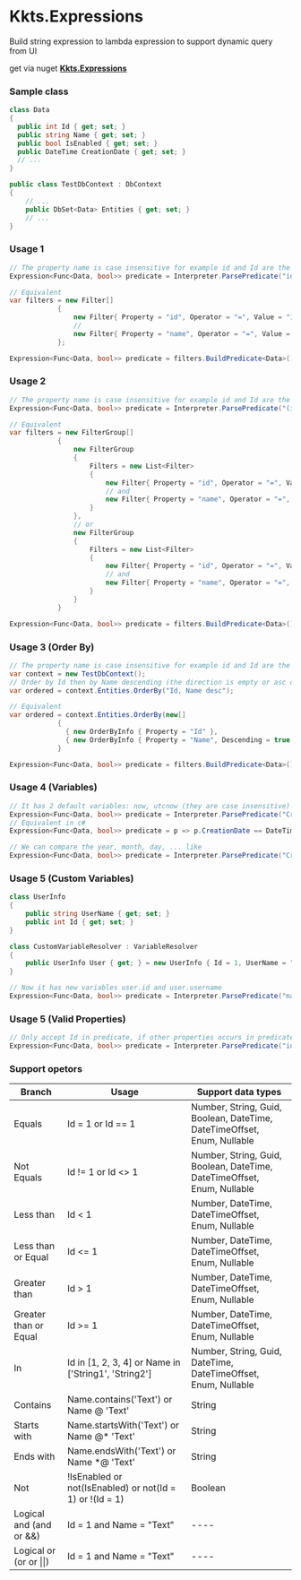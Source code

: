 # Kkts.Expressions
Build string expression to lambda expression to support dynamic query from UI

get via nuget **[Kkts.Expressions](https://www.nuget.org/packages/Kkts.Expressions)** 
### Sample class
``` csharp
class Data
{
  public int Id { get; set; }
  public string Name { get; set; }
  public bool IsEnabled { get; set; }
  public DateTime CreationDate { get; set; }
  // ...
}

public class TestDbContext : DbContext
{
    // ...
    public DbSet<Data> Entities { get; set; }
    // ...
}
```
### Usage 1
``` csharp
// The property name is case insensitive for example id and Id are the same
Expression<Func<Data, bool>> predicate = Interpreter.ParsePredicate("id = 1 and name='Test'"); 

// Equivalent
var filters = new Filter[]
            {
                new Filter{ Property = "id", Operator = "=", Value = "1" },
                // 
                new Filter{ Property = "name", Operator = "=", Value = "Test" }
            };

Expression<Func<Data, bool>> predicate = filters.BuildPredicate<Data>();
```
### Usage 2
``` csharp
// The property name is case insensitive for example id and Id are the same
Expression<Func<Data, bool>> predicate = Interpreter.ParsePredicate("(id = 1 and name='Test1') or (id = 2 and name='Test2')"); 

// Equivalent
var filters = new FilterGroup[]
            {
                new FilterGroup
                {
                    Filters = new List<Filter>
                    {
                        new Filter{ Property = "id", Operator = "=", Value = "1" },
                        // and
                        new Filter{ Property = "name", Operator = "=", Value = "Test1" }
                    }
                },
                // or 
                new FilterGroup
                {
                    Filters = new List<Filter>
                    {
                        new Filter{ Property = "id", Operator = "=", Value = "1" },
                        // and
                        new Filter{ Property = "name", Operator = "=", Value = "Test2" }
                    }
                }
            }

Expression<Func<Data, bool>> predicate = filters.BuildPredicate<Data>();
```

### Usage 3 (Order By)
``` csharp
// The property name is case insensitive for example id and Id are the same
var context = new TestDbContext();
// Order by Id then by Name descending (the direction is empty or asc or desc, the empty is the same asc)
var ordered = context.Entities.OrderBy("Id, Name desc"); 

// Equivalent
var ordered = context.Entities.OrderBy(new[] 
            {
              { new OrderByInfo { Property = "Id" },
              { new OrderByInfo { Property = "Name", Descending = true }
            }

Expression<Func<Data, bool>> predicate = filters.BuildPredicate<Data>();
```
### Usage 4 (Variables)
``` csharp
// It has 2 default variables: now, utcnow (they are case insensitive)
Expression<Func<Data, bool>> predicate = Interpreter.ParsePredicate("CreationDate = now or CreationDate = utcnow"); 
// Equivalent in c#
Expression<Func<Data, bool>> predicate = p => p.CreationDate == DateTime.Now || p.CreationDate == DateTime.UtcNow;

// We can compare the year, month, day, ... like 
Expression<Func<Data, bool>> predicate = Interpreter.ParsePredicate("CreationDate.year = now.year")
```
### Usage 5 (Custom Variables)
``` csharp
class UserInfo
{
    public string UserName { get; set; }
    public int Id { get; set; }
}

class CustomVariableResolver : VariableResolver
{
    public UserInfo User { get; } = new UserInfo { Id = 1, UserName = "linhle" };
}

// Now it has new variables user.id and user.username
Expression<Func<Data, bool>> predicate = Interpreter.ParsePredicate("name = user.username and id = user.id", variableResolver: new CustomVariableResolver()); 
```
### Usage 5 (Valid Properties)
``` csharp
// Only accept Id in predicate, if other properties occurs in predicate, an exception will be thrown
Expression<Func<Data, bool>> predicate = Interpreter.ParsePredicate("id = 1 and name='Test'", validProperties: new[] { "Id" }); // throw an exception
```
### Support opetors
| Branch             | Usage|Support data types|
|--------------------|--------------------------------------------|-------------------------------------------------------------------|
|Equals| Id = 1 or Id == 1 | Number, String, Guid, Boolean, DateTime, DateTimeOffset, Enum, Nullable |
|Not Equals| Id != 1 or Id <> 1 | Number, String, Guid, Boolean, DateTime, DateTimeOffset, Enum, Nullable |
|Less than| Id < 1 | Number, DateTime, DateTimeOffset, Enum, Nullable |
|Less than or Equal| Id <= 1 | Number, DateTime, DateTimeOffset, Enum, Nullable |
|Greater than| Id > 1 | Number, DateTime, DateTimeOffset, Enum, Nullable |
|Greater than or Equal| Id >= 1 | Number, DateTime, DateTimeOffset, Enum, Nullable |
|In| Id in [1, 2, 3, 4] or Name in ['String1', 'String2'] | Number, String, Guid, DateTime, DateTimeOffset, Enum, Nullable |
|Contains | Name.contains('Text') or Name @ 'Text' | String |
|Starts with | Name.startsWith('Text') or Name @* 'Text' | String |
|Ends with | Name.endsWith('Text') or Name \*@ 'Text' | String |
|Not | !IsEnabled or not(IsEnabled) or not(Id = 1) or !(Id = 1) | Boolean |
|Logical and (and or &&) | Id = 1 and Name = "Text" |----|
|Logical or (or or \|\|) | Id = 1 and Name = "Text" |----|
